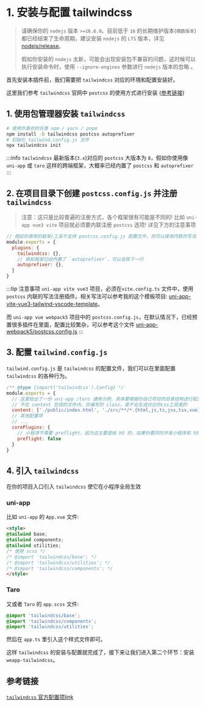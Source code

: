 # 1. 安装与配置 tailwindcss

> 请确保你的 `nodejs` 版本 `>=16.6.0`。目前低于 `16` 的长期维护版本(`偶数版本`) 都已经结束了生命周期，建议安装 `nodejs` 的 `LTS` 版本，详见 [nodejs/release](https://github.com/nodejs/release)。
>
> 假如你安装的 `nodejs` 太新，可能会出现安装包不兼容的问题，这时候可以执行安装命令时，使用 `--ignore-engines` 参数进行 `nodejs` 版本的忽略 。

首先安装本插件前，我们需要把 `tailwindcss` 对应的环境和配置安装好。

这里我们参考 `tailwindcss` 官网中 `postcss` 的使用方式进行安装 ([参考链接](https://tailwindcss.com/docs/installation/using-postcss))

## 1. 使用包管理器安装 `tailwindcss`

```bash
# 使用你喜欢的任意 npm / yarn / pnpm 
npm install -D tailwindcss postcss autoprefixer
# 初始化 tailwind.config.js 文件
npx tailwindcss init
```

:::info
`tailwindcss` 最新版本(`3.x`)对应的 `postcss` 大版本为 `8`，假如你使用像 `uni-app` 或 `taro` 这样的跨端框架，大概率已经内置了 `postcss` 和 `autoprefixer`
:::

## 2. 在项目目录下创建 `postcss.config.js` 并注册 `tailwindcss`

> 注意：这只是比较普遍的注册方式，各个框架很有可能是不同的! 比如 `uni-app vue3 vite` 项目就必须要内联注册 `postcss` 选项! 详见下方的注意事项

```js title="postcss.config.js"
// 假如你使用的框架/工具不支持 postcss.config.js 配置文件，则可以使用内联的写法
module.exports = {
  plugins: {
    tailwindcss: {},
    // 假如框架已经内置了 `autoprefixer`，可以去除下一行
    autoprefixer: {},
  }
}
```

:::tip 注意事项
`uni-app vite vue3` 项目，必须在`vite.config.ts` 文件中，使用 `postcss` 内联的写法注册插件。相关写法可以参考我的这个模板项目: [uni-app-vite-vue3-tailwind-vscode-template](https://github.com/sonofmagic/uni-app-vite-vue3-tailwind-vscode-template)。

而 `uni-app vue webpack5` 项目中的 `postcss.config.js`，在默认情况下，已经预置很多插件在里面，配置比较繁杂，可以参考这个文件 [uni-app-webpack5/postcss.config.js](https://github.com/sonofmagic/weapp-tailwindcss-webpack-plugin/blob/main/demo/uni-app-webpack5/postcss.config.js)
:::

## 3. 配置 `tailwind.config.js`

`tailwind.config.js` 是 `tailwindcss` 的配置文件，我们可以在里面配置 `tailwindcss` 的各种行为。

```js title="tailwind.config.js"
/** @type {import('tailwindcss').Config} */
module.exports = {
  // 这里给出了一份 uni-app /taro 通用示例，具体要根据你自己项目的目录结构进行配置
  // 不在 content 包括的文件内，你编写的 class，是不会生成对应的css工具类的
  content: ['./public/index.html', './src/**/*.{html,js,ts,jsx,tsx,vue}'],
  // 其他配置项
  // ...
  corePlugins: {
    // 小程序不需要 preflight，因为这主要是给 h5 的，如果你要同时开发小程序和 h5 端，你应该使用环境变量来控制它
    preflight: false
  }
}
```

## 4. 引入 `tailwindcss`

在你的项目入口引入 `tailwindcss` 使它在小程序全局生效

### uni-app

比如 `uni-app` 的 `App.vue` 文件:

```html title="App.vue"
<style>
@tailwind base;
@tailwind components;
@tailwind utilities;
/* 使用 scss */
/* @import 'tailwindcss/base'; */
/* @import 'tailwindcss/utilities'; */
/* @import 'tailwindcss/components'; */
</style>
```

### Taro

又或者 `Taro` 的 `app.scss` 文件:

```scss title="app.scss"
@import 'tailwindcss/base';
@import 'tailwindcss/components';
@import 'tailwindcss/utilities';
```

然后在 `app.ts` 里引入这个样式文件即可。

这样 `tailwindcss` 的安装与配置就完成了，接下来让我们进入第二个环节：安装 `weapp-tailwindcss`。

## 参考链接

[`tailwindcss` 官方配置项link](https://tailwindcss.com/docs/configuration)
